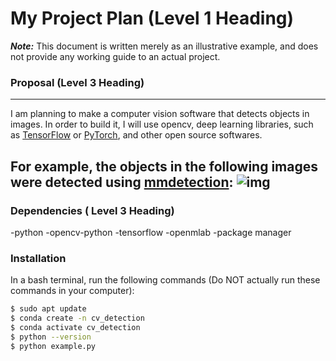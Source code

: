# **My Project Plan (Level 1 Heading)**
***Note:***  This document is written merely as an illustrative example, and does not provide
any working guide to an actual project.

### **Proposal (Level 3 Heading)**
---
I am planning to make a computer vision software that detects objects in images.
In order to build it, I will use opencv, deep learning libraries, such as [TensorFlow](https://www.tensorflow.org/?hl=ko)
or [PyTorch](https://pytorch.org/), and other open source softwares.

For example, the objects in the following images were detected using [mmdetection](https://github.com/open-mmlab/mmdetection):
![img](https://user-images.githubusercontent.com/12907710/137271636-56ba1cd2-b110-4812-8221-b4c120320aa9.png)
---
### **Dependencies ( Level 3 Heading)**
-python
-opencv-python
-tensorflow
-openmlab
-package manager

### **Installation**
In a bash terminal, run the following commands (Do NOT actually run these commands in
your computer):
```sh
$ sudo apt update
$ conda create -n cv_detection
$ conda activate cv_detection
$ python --version
$ python example.py
```

